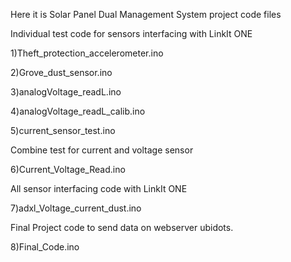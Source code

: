 Here it is Solar Panel Dual Management System project code files 

Individual test code for sensors interfacing with LinkIt ONE 

1)Theft_protection_accelerometer.ino

2)Grove_dust_sensor.ino

3)analogVoltage_readL.ino

4)analogVoltage_readL_calib.ino

5)current_sensor_test.ino


Combine test for current and voltage sensor

6)Current_Voltage_Read.ino


All sensor interfacing code with LinkIt ONE 

7)adxl_Voltage_current_dust.ino


Final Project code to send data on webserver ubidots.

8)Final_Code.ino
